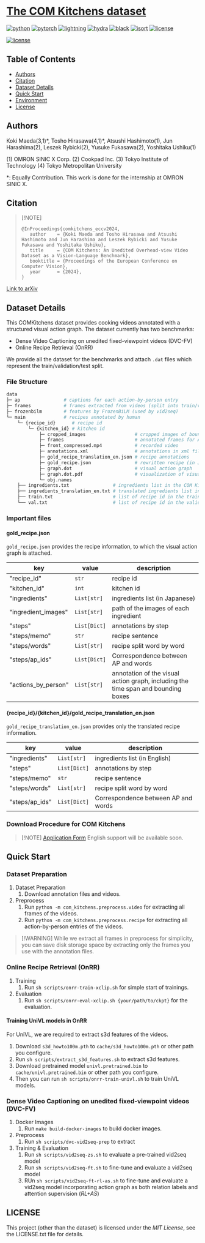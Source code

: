 # [The COM Kitchens dataset](https://arxiv.org/abs/2408.02272)

[![python](https://img.shields.io/badge/-Python_3.9-blue?logo=python&logoColor=white)](https://github.com/pre-commit/pre-commit)
[![pytorch](https://img.shields.io/badge/PyTorch_2.0+-ee4c2c?logo=pytorch&logoColor=white)](https://pytorch.org/get-started/locally/)
[![lightning](https://img.shields.io/badge/-Lightning_2.0+-792ee5?logo=pytorchlightning&logoColor=white)](https://pytorchlightning.ai/)
[![hydra](https://img.shields.io/badge/Config-Hydra_1.3-89b8cd)](https://hydra.cc/)
[![black](https://img.shields.io/badge/Code%20Style-Black-black.svg?labelColor=gray)](https://black.readthedocs.io/en/stable/)
[![isort](https://img.shields.io/badge/%20imports-isort-%231674b1?style=flat&labelColor=ef8336)](https://pycqa.github.io/isort/)
[![license](https://img.shields.io/badge/License-MIT-green.svg?labelColor=gray)](https://opensource.org/licenses/MIT)

[![license](https://img.shields.io/badge/template-lightning_hydra_template-purple.svg?labelColor=gray)](https://github.com/ashleve/lightning-hydra-template)

## Table of Contents

- [Authors](#authors)
- [Citation](#citation)
- [Dataset Details](#dataset-details)
- [Quick Start](#quick-start)
- [Environment](#environment)
- [License](#license)

## Authors

Koki Maeda(3,1)\*, Tosho Hirasawa(4,1)\*, Atsushi Hashimoto(1), Jun Harashima(2), Leszek Rybicki(2), Yusuke Fukasawa(2), Yoshitaka Ushiku(1)

(1) OMRON SINIC X Corp.
(2) Cookpad Inc.
(3) Tokyo Institute of Technology
(4) Tokyo Metropolitan University

\*: Equally Contribution.
This work is done for the internship at OMRON SINIC X.

## Citation

> \[!NOTE\]
> ```
> @InProceedings{comkitchens_eccv2024,
>    author    = {Koki Maeda and Tosho Hirasawa and Atsushi Hashimoto and Jun Harashima and Leszek Rybicki and Yusuke Fukasawa and Yoshitaka Ushiku},
>    title     = {COM Kitchens: An Unedited Overhead-view Video Dataset as a Vision-Language Benchmark},
>    booktitle = {Proceedings of the European Conference on Computer Vision},
>    year      = {2024},
>}
> ```

[Link to arXiv](https://arxiv.org/abs/2408.02272)

## Dataset Details

This COMKitchens dataset provides cooking videos annotated with a structured visual action graph.
The dataset currently has two benchmarks:

- Dense Video Captioning on unedited fixed-viewpoint videos (DVC-FV)
- Online Recipe Retrieval (OnRR)

We provide all the dataset for the benchmarks and attach `.dat` files which represent the train/validation/test split.

### File Structure

```sh
data
├─ ap                # captions for each action-by-person entry
├─ frames            # frames extracted from videos (split into train/valid/test)
├─ frozenbilm        # features by FrozenBiLM (used by vid2seq)
└─ main              # recipes annotated by human
    └─ {recipe_id}      # recipe id
        └─ {kitchen_id} # kitchen id
            ├─ cropped_images                  # cropped images of bounding boxes for visual action graph
            ├─ frames                          # annotated frames for AP of visual action graph
            ├─ front_compressed.mp4            # recorded video
            ├─ annotations.xml                 # annotations in xml file format
            ├─ gold_recipe_translation_en.json # recipe annotations
            ├─ gold_recipe.json                # rewritten recipe (in Japanese)
            ├─ graph.dot                       # visual action graph
            ├─ graph.dot.pdf                   # visualization of visual action graph
            └─ obj.names
    ├── ingredients.txt                # ingredients list in the COM Kitchens dataset
    ├── ingredients_translation_en.txt # translated ingredients list in the COM Kitchens dataset
    ├── train.txt                      # list of recipe id in the train split
    └── val.txt                        # list of recipe id in the validation split
```

### Important files

#### gold_recipe.json

`gold_recipe.json` provides the recipe information, to which the visual action graph is attached.

| key                 | value        | description                                                                       |
| ------------------- | ------------ | --------------------------------------------------------------------------------- |
| "recipe_id"         | `str`        | recipe id                                                                         |
| "kitchen_id"        | `int`        | kitchen id                                                                        |
| "ingredients"       | `List[str]`  | ingredients list (in Japanese)                                                    |
| "ingredient_images" | `List[str]`  | path of the images of each ingredient                                             |
| "steps"             | `List[Dict]` | annotations by step                                                               |
| "steps/memo"        | `str`        | recipe sentence                                                                   |
| "steps/words"       | `List[str]`  | recipe split word by word                                                         |
| "steps/ap_ids"      | `List[Dict]` | Correspondence between AP and words                                               |
| "actions_by_person" | `List[str]`  | annotation of the visual action graph, including the time span and bounding boxes |

#### {recipe_id}/{kitchen_id}/gold_recipe_translation_en.json

`gold_recipe_translation_en.json` provides only the translated recipe information.

| key            | value        | description                         |
| -------------- | ------------ | ----------------------------------- |
| "ingredients"  | `List[str]`  | ingredients list (in English)       |
| "steps"        | `List[Dict]` | annotations by step                 |
| "steps/memo"   | `str`        | recipe sentence                     |
| "steps/words"  | `List[str]`  | recipe split word by word           |
| "steps/ap_ids" | `List[Dict]` | Correspondence between AP and words |

### Download Procedure for COM Kitchens

> \[!NOTE\]
> [Application Form](https://www.nii.ac.jp/dsc/idr/rdata/COM_Kitchens/)
> English support will be available soon.

## Quick Start

### Dataset Preparation

1. Dataset Preparation
   1. Download annotation files and videos.
2. Preprocess
   1. Run `python -m com_kitchens.preprocess.video` for extracting all frames of the videos.
   2. Run `python -m com_kitchens.preprocess.recipe` for extracting all action-by-person entries of the videos.

> \[!WARNING\]
> While we extract all frames in preprocess for simplicity, you can save disk storage space by extracting only the frames you use with the annotation files.

### Online Recipe Retrieval (OnRR)

1. Training
   1. Run `sh scripts/onrr-train-xclip.sh` for simple start of trainings.
2. Evaluation
   1. Run `sh scripts/onrr-eval-xclip.sh {your/path/to/ckpt}` for the evaluation.

#### Training UniVL models in OnRR

For UniVL, we are required to extract s3d features of the videos.

1. Download `s3d_howto100m.pth` to `cache/s3d_howto100m.pth` or other path you configure.
2. Run `sh scripts/extract_s3d_features.sh` to extract s3d features.
3. Download pretrained model `univl.pretrained.bin` to `cache/univl.pretrained.bin` or other path you configure.
4. Then you can run `sh scripts/onrr-train-univl.sh` to train UniVL models.

### Dense Video Captioning on unedited fixed-viewpoint videos (DVC-FV)

1. Docker Images
   1. Run `make build-docker-images` to build docker images.
2. Preprocess
   1. Run `sh scripts/dvc-vid2seq-prep` to extract 
3. Training & Evaluation
   1. Run `sh scripts/vid2seq-zs.sh` to evaluate a pre-trained vid2seq model
   2. Run `sh scripts/vid2seq-ft.sh` to fine-tune and evaluate a vid2seq model
   3. RUn `sh scripts/vid2seq-ft-rl-as.sh` to fine-tune and evaluate a vid2seq model incorporating action graph as both relation labels and attention supervision (*RL+AS*)

## LICENSE

This project (other than the dataset) is licensed under the *MIT License*, see the LICENSE.txt file for details.
